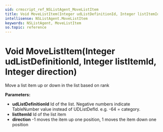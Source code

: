 ```yaml
---
uid: crmscript_ref_NSListAgent_MoveListItem
title: Void MoveListItem(Integer udListDefinitionId, Integer listItemId, Integer direction)
intellisense: NSListAgent.MoveListItem
keywords: NSListAgent, MoveListItem
so.topic: reference
---
```


# Void MoveListItem(Integer udListDefinitionId, Integer listItemId, Integer direction)

Move a list item up or down in the list based on rank

**Parameters:**
 - **udListDefinitionId** Id of the list. Negative numbers indicate TableNumber value instead of UDListDefId. e.g. -64 = category.
 - **listItemId** Id of the list item
 - **direction** -1 moves the item up one position, 1 moves the item down one position
